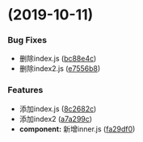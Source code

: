 #  (2019-10-11)


### Bug Fixes

* 删除index.js ([bc88e4c](https://github.com/sdhr27/changelogTest/commit/bc88e4c487f0acba3c4f40dcb5ce49a70f9bdef0))
* 删除index2.js ([e7556b8](https://github.com/sdhr27/changelogTest/commit/e7556b85bab666dc1f2d5445297b834966eaa282))


### Features

* 添加index.js ([8c2682c](https://github.com/sdhr27/changelogTest/commit/8c2682c3b98470dbea8526948edcd324f6deaf28))
* 添加index2 ([a7a299c](https://github.com/sdhr27/changelogTest/commit/a7a299c76e5c07e977b71963ace21e6aebd67fec))
* **component:** 新增inner.js ([fa29df0](https://github.com/sdhr27/changelogTest/commit/fa29df0c37089abf190e2bd0c6d3c03d6ee6d032))



